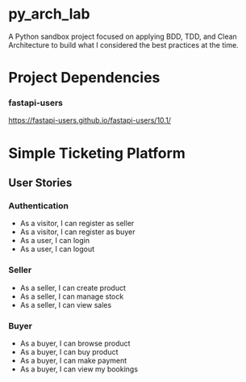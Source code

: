 # py_arch_lab
A Python sandbox project focused on applying BDD, TDD, and Clean Architecture to build what I considered the best practices at the time.

# Project Dependencies
### fastapi-users
https://fastapi-users.github.io/fastapi-users/10.1/

# Simple Ticketing Platform
## User Stories

### Authentication
- As a visitor, I can register as seller
- As a visitor, I can register as buyer
- As a user, I can login
- As a user, I can logout

### Seller
- As a seller, I can create product
- As a seller, I can manage stock
- As a seller, I can view sales

### Buyer
- As a buyer, I can browse product
- As a buyer, I can buy product
- As a buyer, I can make payment
- As a buyer, I can view my bookings

